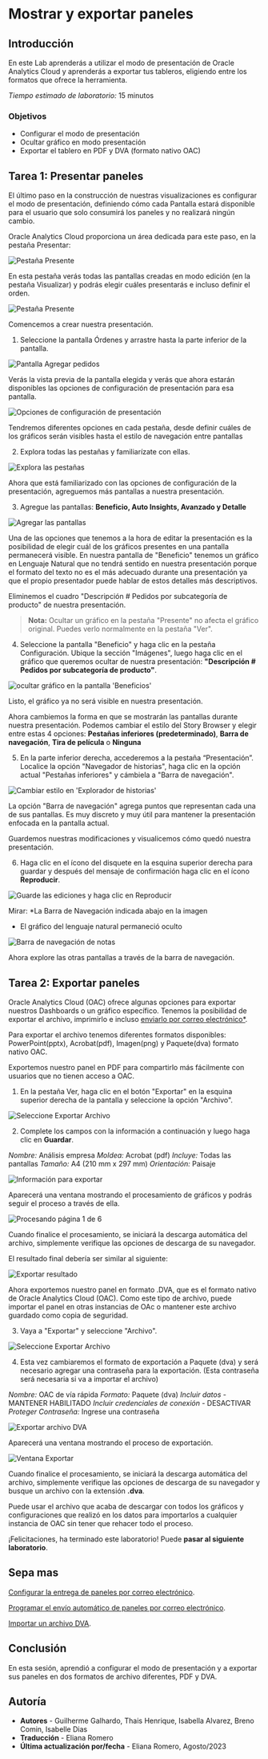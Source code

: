 # Mostrar y exportar paneles

## Introducción

En este Lab aprenderás a utilizar el modo de presentación de Oracle Analytics Cloud y aprenderás a exportar tus tableros, eligiendo entre los formatos que ofrece la herramienta.

*Tiempo estimado de laboratorio:* 15 minutos

### Objetivos
* Configurar el modo de presentación
* Ocultar gráfico en modo presentación
* Exportar el tablero en PDF y DVA (formato nativo OAC)


## Tarea 1: Presentar paneles

El último paso en la construcción de nuestras visualizaciones es configurar el modo de presentación, definiendo cómo cada Pantalla estará disponible para el usuario que solo consumirá los paneles y no realizará ningún cambio.

Oracle Analytics Cloud proporciona un área dedicada para este paso, en la pestaña Presentar:

![Pestaña Presente](./images/present-1.png)

En esta pestaña verás todas las pantallas creadas en modo edición (en la pestaña Visualizar) y podrás elegir cuáles presentarás e incluso definir el orden.

![Pestaña Presente](./images/present-2.png)

Comencemos a crear nuestra presentación.

1. Seleccione la pantalla Órdenes y arrastre hasta la parte inferior de la pantalla.

![Pantalla Agregar pedidos](./images/present-3.png)

Verás la vista previa de la pantalla elegida y verás que ahora estarán disponibles las opciones de configuración de presentación para esa pantalla.

![Opciones de configuración de presentación](./images/present-4.png)

Tendremos diferentes opciones en cada pestaña, desde definir cuáles de los gráficos serán visibles hasta el estilo de navegación entre pantallas

2. Explora todas las pestañas y familiarízate con ellas.

![Explora las pestañas](./images/present-5.png)

Ahora que está familiarizado con las opciones de configuración de la presentación, agreguemos más pantallas a nuestra presentación.

3. Agregue las pantallas: **Beneficio, Auto Insights, Avanzado y Detalle**

![Agregar las pantallas](./images/present-6.png)

Una de las opciones que tenemos a la hora de editar la presentación es la posibilidad de elegir cuál de los gráficos presentes en una pantalla permanecerá visible. En nuestra pantalla de "Beneficio" tenemos un gráfico en Lenguaje Natural que no tendrá sentido en nuestra presentación porque el formato del texto no es el más adecuado durante una presentación ya que el propio presentador puede hablar de estos detalles más descriptivos.

Eliminemos el cuadro "Descripción # Pedidos por subcategoría de producto" de nuestra presentación.

> **Nota:** Ocultar un gráfico en la pestaña "Presente" no afecta el gráfico original. Puedes verlo normalmente en la pestaña "Ver".

4. Seleccione la pantalla "Beneficio" y haga clic en la pestaña Configuración. Ubique la sección "Imágenes", luego haga clic en el gráfico que queremos ocultar de nuestra presentación: **"Descripción # Pedidos por subcategoría de producto"**.

![ocultar gráfico en la pantalla 'Beneficios'](./images/present-7.png)

Listo, el gráfico ya no será visible en nuestra presentación.

Ahora cambiemos la forma en que se mostrarán las pantallas durante nuestra presentación. Podemos cambiar el estilo del Story Browser y elegir entre estas 4 opciones: **Pestañas inferiores (predeterminado)**, **Barra de navegación**, **Tira de película** o **Ninguna**

5. En la parte inferior derecha, accederemos a la pestaña “Presentación”. Localice la opción "Navegador de historias", haga clic en la opción actual "Pestañas inferiores" y cámbiela a "Barra de navegación".

![Cambiar estilo en 'Explorador de historias'](./images/present-8.png)

La opción "Barra de navegación" agrega puntos que representan cada una de sus pantallas. Es muy discreto y muy útil para mantener la presentación enfocada en la pantalla actual.

Guardemos nuestras modificaciones y visualicemos cómo quedó nuestra presentación.

6. Haga clic en el ícono del disquete en la esquina superior derecha para guardar y después del mensaje de confirmación haga clic en el ícono **Reproducir**.

![Guarde las ediciones y haga clic en Reproducir](./images/present-9.png)

Mirar:
*La Barra de Navegación indicada abajo en la imagen
* El gráfico del lenguaje natural permaneció oculto

![Barra de navegación de notas](./images/present-10.png)

Ahora explore las otras pantallas a través de la barra de navegación.

## Tarea 2: Exportar paneles

Oracle Analytics Cloud (OAC) ofrece algunas opciones para exportar nuestros Dashboards o un gráfico específico. Tenemos la posibilidad de exportar el archivo, imprimirlo e incluso [enviarlo por correo electrónico*](https://docs.oracle.com/en/cloud/paas/analytics-cloud/acabi/send-email-reports-and-track-deliveries.html#GUID-C5815E71-9348-4C13-BAB6-B5B0C887B3D6).

Para exportar el archivo tenemos diferentes formatos disponibles: PowerPoint(pptx), Acrobat(pdf), Imagen(png) y Paquete(dva) formato nativo OAC.

Exportemos nuestro panel en PDF para compartirlo más fácilmente con usuarios que no tienen acceso a OAC.

1. En la pestaña Ver, haga clic en el botón "Exportar" en la esquina superior derecha de la pantalla y seleccione la opción "Archivo".

![Seleccione Exportar Archivo](./images/present-11.png)

2. Complete los campos con la información a continuación y luego haga clic en **Guardar**.

*Nombre:* Análisis empresa
*Moldea:* Acrobat (pdf)
*Incluye:* Todas las pantallas
*Tamaño:* A4 (210 mm x 297 mm)
*Orientación:* Paisaje

![Información para exportar](./images/present-12.png)

Aparecerá una ventana mostrando el procesamiento de gráficos y podrás seguir el proceso a través de ella.

![Procesando página 1 de 6](./images/present-13.png)

Cuando finalice el procesamiento, se iniciará la descarga automática del archivo, simplemente verifique las opciones de descarga de su navegador.

El resultado final debería ser similar al siguiente:

![Exportar resultado](./images/present-14.png)

Ahora exportemos nuestro panel en formato .DVA, que es el formato nativo de Oracle Analytics Cloud (OAC). Como este tipo de archivo, puede importar el panel en otras instancias de OAc o mantener este archivo guardado como copia de seguridad.

3. Vaya a "Exportar" y seleccione "Archivo".

![Seleccione Exportar Archivo](./images/present-11.png)

4. Esta vez cambiaremos el formato de exportación a Paquete (dva) y será necesario agregar una contraseña para la exportación. (Esta contraseña será necesaria si va a importar el archivo)

*Nombre:* OAC de vía rápida
*Formato:* Paquete (dva)
*Incluir datos* - MANTENER HABILITADO
*Incluir credenciales de conexión* - DESACTIVAR
*Proteger Contraseña:* Ingrese una contraseña

![Exportar archivo DVA](./images/present-15.png)

Aparecerá una ventana mostrando el proceso de exportación.

![Ventana Exportar](./images/present-16.png)

Cuando finalice el procesamiento, se iniciará la descarga automática del archivo, simplemente verifique las opciones de descarga de su navegador y busque un archivo con la extensión **.dva**.

Puede usar el archivo que acaba de descargar con todos los gráficos y configuraciones que realizó en los datos para importarlos a cualquier instancia de OAC sin tener que rehacer todo el proceso.

¡Felicitaciones, ha terminado este laboratorio!
Puede **pasar al siguiente laboratorio**.

## Sepa mas

[Configurar la entrega de paneles por correo electrónico](https://docs.oracle.com/en/cloud/paas/analytics-cloud/acabi/set-email-server-deliver-reports.html).

[Programar el envío automático de paneles por correo electrónico](https://docs.oracle.com/en/cloud/paas/analytics-cloud/acabi/send-email-reports-and-track-deliveries.html#GUID-49732584-010B-444F-84C6-37FABF533642).

[Importar un archivo DVA](https://docs.oracle.com/en/middleware/bi/analytics-desktop/bidvd/import-workbook-file.html).

## Conclusión

En esta sesión, aprendió a configurar el modo de presentación y a exportar sus paneles en dos formatos de archivo diferentes, PDF y DVA.

## Autoría

- **Autores** - Guilherme Galhardo, Thais Henrique, Isabella Alvarez, Breno Comin, Isabelle Dias
- **Traducción** - Eliana Romero 
- **Última actualización por/fecha** - Eliana Romero, Agosto/2023